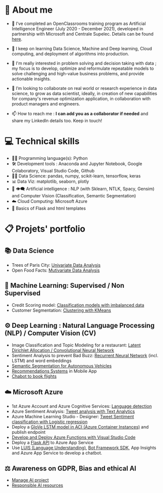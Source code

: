 # 👋 About me

- 🌱 I’ve completed an OpenClassrooms training program as Artificial Intelligence Engineer (July 2020 - December 2021), developed in partnership with Microsoft and Centrale Supelec. Details can be found [here](https://openclassrooms.com/fr/paths/188-ingenieur-ia).

- 🛫 I keep on learning Data Science, Machine and Deep learning, Cloud computing, and deployment of algorithms into production. 

- 💞️ I'm really interested in problem solving and decision taking with data ;  my focus is to develop, optimize and reformulate repeatable models to solve challenging and high-value business problems, and provide actionable insights.

- 👀 I’m looking to collaborate on real world or research experience in data science, to grow as data scientist, ideally, in creation of new capabilities for company's revenue optimization application, in collaboration with product managers and engineers.

- 📫 How to reach me : **I can add you as a collaborator if needed** and share my LinkedIn details too. Keep in touch!

# 💻 Technical skills 

- 👩‍💻 Programming language(s): Python
- :hammer_and_wrench: Development tools : Anaconda and Jupyter Notebook, Google Colaboratory, Visual Studio Code, Github
- 👩‍🔬 Data Science: pandas, numpy, scikit-learn, tensorflow, keras
- 📊 Data Viz: matplotlib, seaborn, plotly
- :speech_balloon: :eye_speech_bubble: Artificial intelligence : NLP (with Sklearn, NTLK, Spacy, Gensim) and Computer Vision (Classification, Semantic Segmentation)
- ☁️ Cloud Computing: Microsoft Azure
- :thought_balloon: Basics of Flask and html templates

# 📋 Projets' portfolio
## :books: Data Science
- Trees of Paris City: [Univariate Data Analysis](https://github.com/zatafa/2_OC_AI_Univariate_Data_Analysis)
- Open Food Facts: [Mutivariate Data Analysis](https://github.com/zatafa/3_OC_AI_Multivariate_Data_Analysis)

## :test_tube: Machine Learning: Supervised / Non Supervised
- Credit Scoring model: [Classification models with imbalanced data](https://github.com/zatafa/4_OC_AI_Credit_Risk_Model)
- Customer Segmentation: [Clustering with KMeans](https://github.com/zatafa/5_OC_AI_Customer_Segmentation)

## :gear: Deep Learning : Natural Language Processing (NLP) / Computer Vision (CV)
- Image Classification and Topic Modeling for a restaurant: [Latent Dirichlet Allocation / Convolutional Neural Network](https://github.com/zatafa/6_OC_AI_TopicModeling_ImgClassification)
- Sentiment Analysis to prevent Bad Buzz: [Recurrent Neural Network](https://github.com/zatafa/7_OC_AI_Sentiment_Analysis) (incl. LSTM) and word embeddings
- [Semantic Segmentation for Autonomous Vehicles](https://github.com/zatafa/8_OC_AI_CV_Semantic_Segmentation)
- [Recommendations Systems](https://github.com/zatafa/9_OC_AI_Recommendations_Systems) in Mobile App
- [Chabot to book flights](https://github.com/zatafa/10_OC_AI_Azure_Bot_Framework)

## ☁️ Microsoft Azure
- 1st Azure Account and Azure Cognitive Services: [Language detection](https://github.com/zatafa/1_OC_AI_Language_detection)
- Azure Sentiment Analysis: [Tweet analysis with Text Analytics](https://github.com/zatafa/7_OC_AI_Sentiment_Analysis/tree/main/1.%20Turn-key%20Solution%20(MS%20Azure%20Sentiment%20Analysis%20API))
- Azure Machine Learning Studio - Designer: [Tweet Sentiment classification with Logistic regression](https://github.com/zatafa/7_OC_AI_Sentiment_Analysis/tree/main/2.%20Low-code%20Solution%20(MS%20AMLS%20Designer))
- Deploy a [GloVe LSTM model in ACI (Azure Container Instances)](https://github.com/zatafa/7_OC_AI_Sentiment_Analysis/tree/main/4.%20Best%20model%20deployment) and publish endpoint
- [Develop and Deploy Azure Functions with Visual Studio Code](https://github.com/zatafa/9_OC_AI_Recommendations_Systems)
- Deploy a [Flask API](https://github.com/zatafa/8_OC_AI_CV_Semantic_Segmentation) to Azure App Service
- Use [LUIS (Language Understanding)](https://github.com/zatafa/10_OC_AI_Azure_Bot_Framework/tree/main/luis_app), [Bot Framework SDK](https://github.com/zatafa/10_OC_AI_Azure_Bot_Framework), App Insights and Azure App Service to develop a chatbot.

## :balance_scale: Awareness on GDPR, Bias and ethical AI
- [Manage AI project](https://github.com/zatafa/11_OC_AI_project_management)
- [Responsible AI resources](https://github.com/zatafa/AI_Biais_Privacy_Ethics)

<!---
zatafa/zatafa is a ✨ special ✨ repository because its `README.md` (this file) appears on your GitHub profile.
You can click the Preview link to take a look at your changes.
--->

